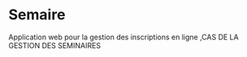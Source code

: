 # Semaire
Application web pour la gestion des inscriptions en ligne ,CAS DE LA GESTION DES SEMINAIRES
